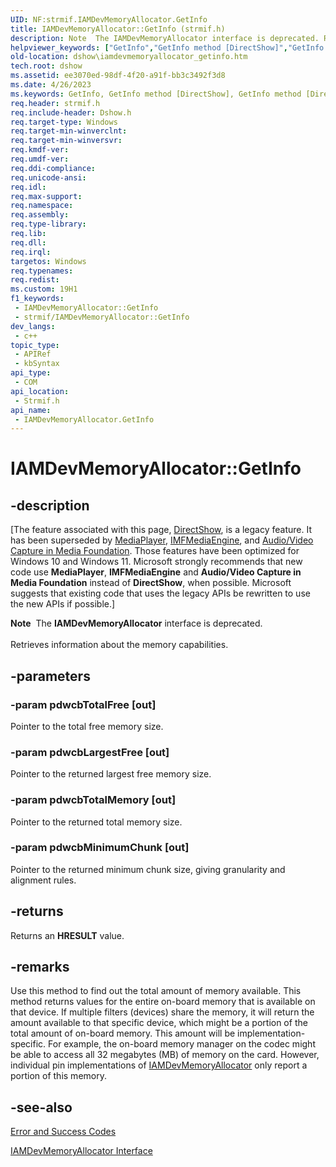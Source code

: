 ```yaml
---
UID: NF:strmif.IAMDevMemoryAllocator.GetInfo
title: IAMDevMemoryAllocator::GetInfo (strmif.h)
description: Note  The IAMDevMemoryAllocator interface is deprecated. Retrieves information about the memory capabilities.
helpviewer_keywords: ["GetInfo","GetInfo method [DirectShow]","GetInfo method [DirectShow]","IAMDevMemoryAllocator interface","IAMDevMemoryAllocator interface [DirectShow]","GetInfo method","IAMDevMemoryAllocator.GetInfo","IAMDevMemoryAllocator::GetInfo","IAMDevMemoryAllocatorGetInfo","dshow.iamdevmemoryallocator_getinfo","strmif/IAMDevMemoryAllocator::GetInfo"]
old-location: dshow\iamdevmemoryallocator_getinfo.htm
tech.root: dshow
ms.assetid: ee3070ed-98df-4f20-a91f-bb3c3492f3d8
ms.date: 4/26/2023
ms.keywords: GetInfo, GetInfo method [DirectShow], GetInfo method [DirectShow],IAMDevMemoryAllocator interface, IAMDevMemoryAllocator interface [DirectShow],GetInfo method, IAMDevMemoryAllocator.GetInfo, IAMDevMemoryAllocator::GetInfo, IAMDevMemoryAllocatorGetInfo, dshow.iamdevmemoryallocator_getinfo, strmif/IAMDevMemoryAllocator::GetInfo
req.header: strmif.h
req.include-header: Dshow.h
req.target-type: Windows
req.target-min-winverclnt: 
req.target-min-winversvr: 
req.kmdf-ver: 
req.umdf-ver: 
req.ddi-compliance: 
req.unicode-ansi: 
req.idl: 
req.max-support: 
req.namespace: 
req.assembly: 
req.type-library: 
req.lib: 
req.dll: 
req.irql: 
targetos: Windows
req.typenames: 
req.redist: 
ms.custom: 19H1
f1_keywords:
 - IAMDevMemoryAllocator::GetInfo
 - strmif/IAMDevMemoryAllocator::GetInfo
dev_langs:
 - c++
topic_type:
 - APIRef
 - kbSyntax
api_type:
 - COM
api_location:
 - Strmif.h
api_name:
 - IAMDevMemoryAllocator.GetInfo
---
```


# IAMDevMemoryAllocator::GetInfo


## -description

\[The feature associated with this page, [DirectShow](/windows/win32/directshow/directshow), is a legacy feature. It has been superseded by [MediaPlayer](/uwp/api/Windows.Media.Playback.MediaPlayer), [IMFMediaEngine](/windows/win32/api/mfmediaengine/nn-mfmediaengine-imfmediaengine), and [Audio/Video Capture in Media Foundation](windows/win32/medfound/audio-video-capture-in-media-foundation). Those features have been optimized for Windows 10 and Windows 11. Microsoft strongly recommends that new code use **MediaPlayer**, **IMFMediaEngine** and **Audio/Video Capture in Media Foundation** instead of **DirectShow**, when possible. Microsoft suggests that existing code that uses the legacy APIs be rewritten to use the new APIs if possible.\]

<div class="alert"><b>Note</b>  The <b>IAMDevMemoryAllocator</b> interface is deprecated.</div>
<div> </div>
Retrieves information about the memory capabilities.

## -parameters

### -param pdwcbTotalFree [out]

Pointer to the total free memory size.

### -param pdwcbLargestFree [out]

Pointer to the returned largest free memory size.

### -param pdwcbTotalMemory [out]

Pointer to the returned total memory size.

### -param pdwcbMinimumChunk [out]

Pointer to the returned minimum chunk size, giving granularity and alignment rules.

## -returns

Returns an <b>HRESULT</b> value.

## -remarks

Use this method to find out the total amount of memory available. This method returns values for the entire on-board memory that is available on that device. If multiple filters (devices) share the memory, it will return the amount available to that specific device, which might be a portion of the total amount of on-board memory. This amount will be implementation-specific. For example, the on-board memory manager on the codec might be able to access all 32 megabytes (MB) of memory on the card. However, individual pin implementations of <a href="/windows/desktop/api/strmif/nn-strmif-iamdevmemoryallocator">IAMDevMemoryAllocator</a> only report a portion of this memory.

## -see-also

<a href="/windows/desktop/DirectShow/error-and-success-codes">Error and Success Codes</a>



<a href="/windows/desktop/api/strmif/nn-strmif-iamdevmemoryallocator">IAMDevMemoryAllocator Interface</a>
